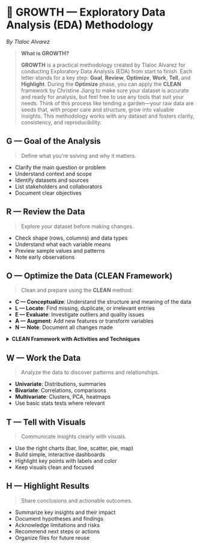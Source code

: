 # 🌱 GROWTH — Exploratory Data Analysis (EDA) Methodology  
*By Tlaloc Alvarez*

> **What is GROWTH?**
> 
> **GROWTH** is a practical methodology created by Tlaloc Alvarez for conducting Exploratory Data Analysis (EDA) from start to finish. Each letter stands for a key step: **Goal**, **Review**, **Optimize**, **Work**, **Tell**, and **Highlight**. During the **Optimize** phase, you can apply the **CLEAN** framework by Christine Jiang to make sure your dataset is accurate and ready for analysis, but feel free to use any tools that suit your needs. Think of this process like tending a garden—your raw data are seeds that, with proper care and structure, grow into valuable insights. This methodology works with any dataset and fosters clarity, consistency, and reproducibility.

## G — Goal of the Analysis  
> Define what you're solving and why it matters.

- Clarify the main question or problem  
- Understand context and scope  
- Identify datasets and sources  
- List stakeholders and collaborators  
- Document clear objectives  

## R — Review the Data  
> Explore your dataset before making changes.

- Check shape (rows, columns) and data types  
- Understand what each variable means  
- Preview sample values and patterns  
- Note early observations  

## O — Optimize the Data (CLEAN Framework)  
> Clean and prepare using the **CLEAN** method:

- **C — Conceptualize**: Understand the structure and meaning of the data  
- **L — Locate**: Find missing, duplicate, or irrelevant entries  
- **E — Evaluate**: Investigate outliers and quality issues  
- **A — Augment**: Add new features or transform variables  
- **N — Note**: Document all changes made

<details>
<summary><b>CLEAN Framework with Activities and Techniques</b></summary>

### C — Conceptualize the Data  
> - Explore dataset structure and columns   
> - Identify relevant variables  
> - Note assumptions about data quality  

### L — Locate Solvable Issues  
> **Fixing Data:**  
> - Remove irrelevant or duplicate data  
> - Handle outliers (unusual/extreme values)  
> - Fix missing values (median, mean, or delete)  
>
> **Data Wrangling:**  
> - Correct data formats and types  
> - Filter, group, or aggregate data  

### E — Evaluate Unsolvable Issues  
> - Note missing data that can’t be fixed  
> - Document inconsistencies and biases  
> - Recognize limitations from data collection  
> - Decide which outliers to keep  

### A — Augment the Data  
> **Feature Engineering:**  
> - Create new columns (e.g., extract year)  
> - Normalize or scale data  
> - Encode categorical variables  
> - Create binary indicators  
> - Split/combine columns (e.g., names)  

### N — Note and Document  
> - Log cleaning steps and reasons  
> - Track missing value handling  
> - Record feature engineering changes  
> - Save versions of cleaned data  
> - Document limitations and unresolved issues  

</details>

## W — Work the Data  
> Analyze the data to discover patterns and relationships.

- **Univariate**: Distributions, summaries  
- **Bivariate**: Correlations, comparisons  
- **Multivariate**: Clusters, PCA, heatmaps  
- Use basic stats tests where relevant  

## T — Tell with Visuals  
> Communicate insights clearly with visuals.

- Use the right charts (bar, line, scatter, pie, map)  
- Build simple, interactive dashboards  
- Highlight key points with labels and color  
- Keep visuals clean and focused  

## H — Highlight Results  
> Share conclusions and actionable outcomes.

- Summarize key insights and their impact  
- Document hypotheses and findings  
- Acknowledge limitations and risks  
- Recommend next steps or actions  
- Organize files for future reuse  
